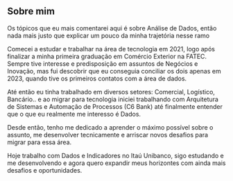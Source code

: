 <h2>Sobre mim</h2>

Os tópicos que eu mais comentarei aqui é sobre Análise de Dados, então nada mais justo que explicar um pouco da minha trajetória nesse ramo

Comecei a estudar e trabalhar na área de tecnologia em 2021, logo após finalizar a minha primeira graduação em Comércio Exterior na FATEC. Sempre tive interesse e predisposição em assuntos de Negócios e Inovação, mas fui descobrir que eu conseguia conciliar os dois apenas em 2023, quando tive os primeiros contatos com a área de dados. 

Até então eu tinha trabalhado em diversos setores: Comercial, Logístico, Bancário.. e ao migrar para tecnologia iniciei trabalhando com Arquitetura de Sistemas e Automação de Processos (C6 Bank) até finalmente entender que o que eu realmente me interesso é Dados. 

Desde então, tenho me dedicado a aprender o máximo possível sobre o assunto, me desenvolver tecnicamente e arriscar novos desafios para migrar para essa área. 

Hoje trabalho com Dados e Indicadores no Itaú Unibanco, sigo estudando e me desenvolvendo e agora quero expandir meus horizontes com ainda mais desafios e oportunidades. 

